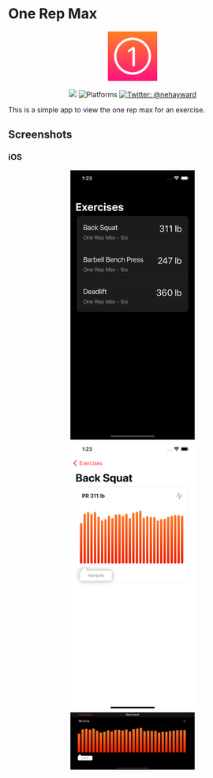 # One Rep Max

<p align="center"/>
    <img  width="100" height="100" src="Images/Icon.png" />
</p>
<p align="center">
    <img src="https://img.shields.io/badge/Swift-5.3-orange.svg" />
    <img src="https://img.shields.io/badge/platforms-iOS-brightgreen.svg?&style=flat" alt="Platforms" />
    <a href="https://twitter.com/nehayward">
        <img src="https://img.shields.io/badge/contact-@nehayward-51CEDA.svg?style=flat" alt="Twitter: @nehayward" />
    </a>
</p>


This is a simple app to view the one rep max for an exercise.

## Screenshots

### iOS

<p align="center"/>
    <img width="50%" height="50%" src="Images/IPhone_Dark.png"/>
    <img width="50%" height="50%" src="Images/iPhone_Light.png"/>
    <img width="50%" height="50%" src="Images/iPhone_LandScape.png"/>
</p>
